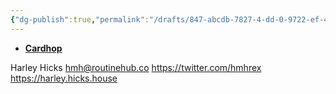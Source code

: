 ```yaml
---
{"dg-publish":true,"permalink":"/drafts/847-abcdb-7827-4-dd-0-9722-ef-468-cfaadff-2/","dgHomeLink":true,"dgPassFrontmatter":false}
---
```



- [**Cardhop**](x-cardhop://show?id=contact:3C1985E5-B623-4ED6-A0CB-A1D13A5B97B5&contact=Harley%20Hicks)

Harley Hicks
hmh@routinehub.co
https://twitter.com/hmhrex
https://harley.hicks.house
